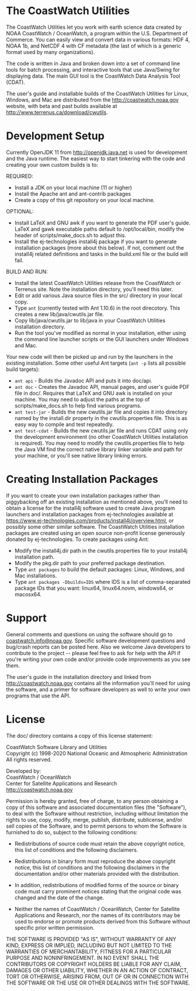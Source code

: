 # The CoastWatch Utilities

The CoastWatch Utilities let you work with earth science data created by NOAA CoastWatch / OceanWatch, a program within 
the U.S. Department of Commerce.  You can easily view and convert data in various formats: HDF 4, NOAA 1b, and NetCDF 4
with CF metadata (the last of which is a generic format used by many organizations).

The code is written in Java and broken down into a set of command line tools for batch processing, and 
interactive tools that use Java/Swing for displaying data.  The main GUI tool is the CoastWatch Data Analysis 
Tool (CDAT).

The user's guide and installable builds of the CoastWatch Utilities for Linux, Windows, and Mac are distributed from the 
http://coastwatch.noaa.gov website, with beta and past builds available at http://www.terrenus.ca/download/cwutils. 

# Development Setup

Currently OpenJDK 11 from http://openjdk.java.net is used for development and the Java runtime.  The easiest way to start 
tinkering with the code and creating your own custom builds is to:

REQUIRED:
* Install a JDK on your local machine (11 or higher)
* Install the Apache ant and ant-contrib packages
* Create a copy of this git repository on your local machine.

OPTIONAL:
* Install LaTeX and GNU awk if you want to generate the PDF user's guide.  LaTeX and gawk executable paths default to
/opt/local/bin, modify the header of scripts/make_docs.sh to adjust this.
* Install the ej-technologies install4j package if you want to generate installation packages (more about this below).  If not, 
comment out the install4j related definitions and tasks in the build.xml file or the build will fail.

BUILD AND RUN:
* Install the latest CoastWatch Utilities release from the CoastWatch or Terrenus site.  Note the installation directory, 
you'll need this later.
* Edit or add various Java source files in the src/ directory in your local copy.
* Type `ant` (currently tested with Ant 1.10.6) in the root direcotory.  This creates a new lib/java/cwutils.jar file.
* Copy lib/java/cwutils.jar to lib/java in your CoastWatch Utilities installation directory.
* Run the tool you've modified as normal in your installation, either using the command line launcher scripts or the GUI 
launchers under Windows and Mac.

Your new code will then be picked up and run by the launchers in the existing installation.  Some other useful 
Ant targets (`ant -p` lists all possible build targets):

* `ant api` - Builds the Javadoc API and puts it into doc/api.  
* `ant doc` - Creates the Javadoc API, manual pages, and user's guide PDF file in doc/.  Requires that LaTeX and GNU awk is
installed on your machine.  You may need to adjust the paths at the top of scripts/make_docs.sh to help find various
programs.
* `ant test-jar` - Builds the new cwutils.jar file and copies it into directory named by the install.dir property in the
cwutils.properties file.  This is as easy way to compile and test repeatedly.
* `ant test-cdat` - Builds the new cwutils.jar file and runs CDAT using only the development environment (no other CoastWatch 
Utilities installation is required).  You may need to modify the cwutils.properties file to help the Java VM find the 
correct native library linker variable and path for your machine, or you'll see native library linking errors.

# Creating Installation Packages

If you want to create your own installation packages rather than piggybacking off an existing installation as mentioned above, 
you'll need to obtain a license for the install4j software used to create Java program launchers and installation packages 
from ej-technologies available at https://www.ej-technologies.com/products/install4j/overview.html, or possibly some 
other similar software.  The CoastWatch Utilities installation packages are created using an open source non-profit 
license generously donated by ej-technologies.  To create packages using Ant:

* Modify the install4j.dir path in the cwutils.properties file to your install4j installation path.
* Modify the pkg.dir path to your preferred package destination.
* Type `ant packages` to build the default packages: Linux, Windows, and Mac installations.
* Type `ant packages -Dbuilds=IDS` where IDS is a list of comma-separated package IDs that you want: linux64, linux64.novm, 
windows64, or macosx64.

# Support

General comments and questions on using the software should go to coastwatch.info@noaa.gov.  Specific software development
questions and bug/crash reports can be posted here.  Also we welcome Java developers to contribute to the project -- please
feel free to ask for help with the API if you're writing your own code and/or provide code improvements as you see them.

The user's guide in the installation directory and linked from http://coastwatch.noaa.gov contains all the information you'll 
need for using the software, and a primer for software developers as well to write your own programs that use the API.

# License

The doc/ directory contains a copy of this license statement:

CoastWatch Software Library and Utilities<br>
Copyright (c) 1998-2020 National Oceanic and Atmospheric Administration<br>
All rights reserved.

Developed by:<br>
CoastWatch / OceanWatch<br>
Center for Satellite Applications and Research<br>
http://coastwatch.noaa.gov

Permission is hereby granted, free of charge, to any person obtaining
a copy of this software and associated documentation files (the "Software"),
to deal with the Software without restriction, including without limitation
the rights to use, copy, modify, merge, publish, distribute, sublicense,
and/or sell copies of the Software, and to permit persons to whom the
Software is furnished to do so, subject to the following conditions:

* Redistributions of source code must retain the above copyright notice,
  this list of conditions and the following disclaimers.

* Redistributions in binary form must reproduce the above copyright notice,
  this list of conditions and the following disclaimers in the documentation
  and/or other materials provided with the distribution.

* In addition, redistributions of modified forms of the source or binary
  code must carry prominent notices stating that the original code was
  changed and the date of the change.

* Neither the names of CoastWatch / OceanWatch, Center for Satellite
  Applications and Research, nor the names of its contributors may be used
  to endorse or promote products derived from this Software without specific
  prior written permission.

THE SOFTWARE IS PROVIDED "AS IS", WITHOUT WARRANTY OF ANY KIND, EXPRESS OR
IMPLIED, INCLUDING BUT NOT LIMITED TO THE WARRANTIES OF MERCHANTABILITY,
FITNESS FOR A PARTICULAR PURPOSE AND NONINFRINGEMENT. IN NO EVENT SHALL
THE CONTRIBUTORS OR COPYRIGHT HOLDERS BE LIABLE FOR ANY CLAIM, DAMAGES OR
OTHER LIABILITY, WHETHER IN AN ACTION OF CONTRACT, TORT OR OTHERWISE,
ARISING FROM, OUT OF OR IN CONNECTION WITH THE SOFTWARE OR THE USE OR OTHER
DEALINGS WITH THE SOFTWARE.








